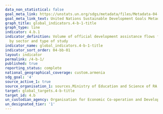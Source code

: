 ```yaml
---
data_non_statistical: false
goal_meta_link: https://unstats.un.org/sdgs/metadata/files/Metadata-04-0B-01.pdf
goal_meta_link_text: United Nations Sustainable Development Goals Metadata (PDF 211KB)
graph_title: global_indicators.4-b-1-title
graph_type: line
indicator: 4.b.1
indicator_definition: Volume of official development assistance flows for scholarships
  by sector and type of study
indicator_name: global_indicators.4-b-1-title
indicator_sort_order: 04-bb-01
layout: indicator
permalink: /4-b-1/
published: true
reporting_status: complete
national_geographical_coverage: custom.armenia
sdg_goal: '4'
source_active_1: true
source_organisation_1: sources.Ministry of Education and Science of RA
target: global_targets.4-b-title
target_id: 4.b
un_custodian_agency: Organisation for Economic Co-operation and Development (OECD)
un_designated_tier: '1'
---
```

